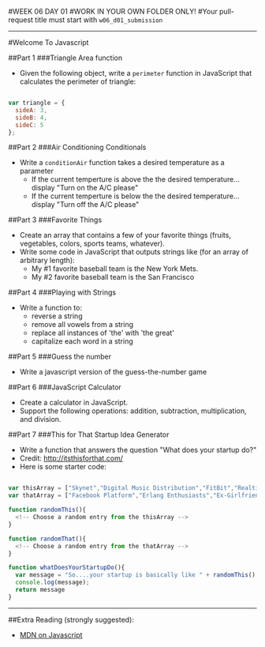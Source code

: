 #WEEK 06 DAY 01
#WORK IN YOUR OWN FOLDER ONLY!
#Your pull-request title must start with `w06_d01_submission`


___

#Welcome To Javascript

##Part 1
###Triangle Area function
- Given the following object, write a `perimeter` function in JavaScript that calculates the perimeter of triangle:

```javascript

var triangle = {
  sideA: 3,
  sideB: 4,
  sideC: 5
};

```

##Part 2
###Air Conditioning Conditionals
- Write a `conditionAir` function takes a desired temperature as a parameter
  - If the current temperture is above the the desired temperature... display "Turn on the A/C please"
  - If the current temperture is below the the desired temperature... display "Turn off the A/C please"


##Part 3
###Favorite Things
- Create an array that contains a few of your favorite things (fruits, vegetables, colors, sports teams, whatever).
- Write some code in JavaScript that outputs strings like (for an array of arbitrary length):
  - My #1 favorite baseball team is the New York Mets.
  - My #2 favorite baseball team is the San Francisco


##Part 4
###Playing with Strings
- Write a function to:
  - reverse a string
  - remove all vowels from a string
  - replace all instances of 'the' with 'the great'
  - capitalize each word in a string


##Part 5
###Guess the number
- Write a javascript version of the guess-the-number game


##Part 6
###JavaScript Calculator
- Create a calculator in JavaScript.
- Support the following operations: addition, subtraction, multiplication, and division.


##Part 7
###This for That Startup Idea Generator
- Write a function that answers the question "What does your startup do?"
- Credit: http://itsthisforthat.com/
- Here is some starter code:

```javascript

var thisArray = ["Skynet","Digital Music Distribution","FitBit","Realtime Data","ManPacks","Landing Page","Conversion Funnel","Social Network","Airbnb","SnapChat","Bang With Friends","HTML5 App","Google Analytics","Mapreduce Query","Node.js Server","KickStarter","Match.com","Adultfriendfinder","Pinterest","Amber Alert System","Groupon","Appstore","Digital Magazine","Distributed Social Network","Quadcopter","Daring Fireball","Content Distribution Network","Analytics Platform","OpenTable","LinkedIn","Brick and Mortar Solution","Aggregator","Social Game","jQuery Plugin","Game-based Incentive","Foursquare","YouTube","WeedMaps","Texts From Last Night","Ponzi Scheme","1-800-Flowers","Cash4Gold","Online Marketplace","Viral Marketer","Wearable Computer","Google Glass App","Facebook Marketplace","Zivity","Playboy","Cloud Storage Provider","Kindle Fire App","Pandora","Green Tech Program","Eco-Friendly Marketplace","Netflix","Amazon","Zappos","Reddit","Enron","Wordpress","iPhone App","Android App","Meme Generator","Crowdsourcing App","Mac App","SEO Optimizer","Apartment Guide","Social CRM","Database Abstraction Layer","Microblogging Service","Product Curation Service","API","New Social Platform","Tumblr","Deal Finder","CPA Ad Network","Collaborative Filter","Shopping Site","Digg 2.0","Recommendation Engine","News Recommender","Neural Network","Tesseract OCR engine","Unreadable CAPTCHA","Mobile Ecosystem","Flickr","Salesforce.com","Twitter Filter","Wikipedia","Yelp"];
var thatArray = ["Facebook Platform","Erlang Enthusiasts","Ex-Girlfriends","Mitt Romney's Hair","Laundromats","Celebrity Gossip","Endangered Species","Pandas","Middle Schoolers","Alpha Phi Girls","Funeral Homes","Chinese Take-out","Ex-Convicts","Fast Casual Restaurants","Marketers","Qualifying Leads","Funeral Homes","Farmers","Cougars","Pilots","Gynecologists","Cracked iPhone Apps","Stolen Goods","Adult Dancers","People Who Hate Groupon","Hunters","Sysadmins","Bath Salts","Nootropics","California","Government Corruption","Political Attack Ads","Whiskey Lovers","Parking Tickets","Highway Accidents","Traveling","Airlines","Presentation Tools","Your Boss","Ponzi Schemes","Your Finances","Restroom Attendants","Your Aquarium","Your Cat's Litter Box","Pets","Alcoholics","Camp Counselors","Nature Blogs","World of Warcraft","Models","Family Guy Enthusiasts","The Army","Cheap Vodka","Tech Incubators","Star Trek Conventions","Presentation Tools","Small Businesses","Beer","Nightclub Lines","Semi-Active Volcanoes", "Sanctimonial Artifacts","Traveling Abroad","Your Mom","Billionaires","Happy Hours","Ugg Boots","The Homeless","Blacking Out","Red Wine","Happy Families","Social Outcasts","Surgeons","Pounding Jagger Bombs","Textbooks","Coffee Shops","Baristas"];

function randomThis(){
  <!-- Choose a random entry from the thisArray -->
}

function randomThat(){
  <!-- Choose a random entry from the thatArray -->
}

function whatDoesYourStartupDo(){
  var message = "So....your startup is basically like " + randomThis() + " for " + randomThat() + "?";
  console.log(message);
  return message
}

```

---

##Extra Reading (strongly suggested):
- [MDN on Javascript](https://developer.mozilla.org/en-US/docs/Web/JavaScript/Guide)

